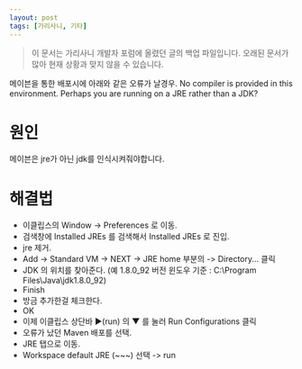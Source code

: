 ```yaml
---
layout: post
tags: [가리사니, 기타]
---
```


> 이 문서는 가리사니 개발자 포럼에 올렸던 글의 백업 파일입니다.
오래된 문서가 많아 현재 상황과 맞지 않을 수 있습니다.


메이븐을 통한 배포시에 아래와 같은 오류가 날경우.
No compiler is provided in this environment. Perhaps you are running on a JRE rather than a JDK?

# 원인
메이븐은 jre가 아닌 jdk를 인식시켜줘야합니다.

# 해결법
- 이클립스의 Window -> Preferences 로 이동.
- 검색창에 Installed JREs 를 검색해서 Installed JREs 로 진입.
- jre 제거.
- Add -> Standard VM -> NEXT -> JRE home 부분의 -> Directory... 클릭
- JDK 의 위치를 찾아준다.
(예 1.8.0_92 버전 윈도우 기준 : C:\Program Files\Java\jdk1.8.0_92)
- Finish
- 방금 추가한걸 체크한다.
- OK
- 이제 이클립스 상단바 ▶(run) 의 ▼ 를 눌러 Run Configurations 클릭
- 오류가 났던 Maven 배포를 선택.
- JRE 탭으로 이동.
- Workspace default JRE (~~~) 선택 -> run